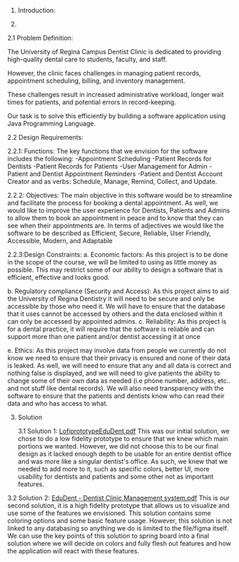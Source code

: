 1. Introduction:

2.
2.1 Problem Definition:

The University of Regina Campus Dentist Clinic is dedicated to providing high-quality dental care to students, faculty, and staff. 

However, the clinic faces challenges in managing patient records, appointment scheduling, billing, and inventory management. 

These challenges result in increased administrative workload, longer wait times for patients, and potential errors in record-keeping. 

Our task is to solve this efficiently by building a software application using Java Programming Language.

2.2 Design Requirements:

2.2.1: Functions: The key functions that we envision for the software includes the following:
-Appointment Scheduling 
-Patient Records for Dentists 
-Patient Records for Patients 
-User Management for Admin 
-Patient and Dentist Appointment Reminders 
-Patient and Dentist Account Creator 
and as verbs: Schedule, Manage, Remind, Collect, and Update.

2.2.2: Objectives:
The main objective in this software would be to streamline and facilitate the process for booking a dental appointment. 
As well, we would like to improve the user experience for Dentists, Patients and Admins to allow them to book an appointment in peace
and to know that they can see when their appointments are. 
In terms of adjectives we would like the software to be described as Efficient, Secure, Reliable, User Friendly, Accessible, Modern, and Adaptable

2.2.3:Design Constraints:
a. Economic factors: As this project is to be done in the scope of the course, we will be limited to using as little money as possible.
This may restrict some of our ability to design a software that is efficient, effective and looks good. 

b. Regulatory compliance (Security and Access): As this project aims to aid the University of Regina Dentistry it will need to be secure and only be accessible by those 
who need it. We will have to ensure that the database that it uses cannot be accessed by others and the data enclosed within it can only be accessed by appointed admins.
c. Reliability: As this project is for a dental practice, it will require that the software is reliable and can support more than one patient and/or dentist accessing it 
at once

e. Ethics: As this project may involve data from people we currently do not know we need to ensure that their privacy is ensured and none of their data is leaked. 
As well, we will need to ensure that any and all data is correct and nothing false is displayed, and we will need to give patients the ability to change some of their own 
data as needed (i.e phone number, address, etc.. and not stuff like dental records). We will also need transparency with the software to ensure that the patients
and dentists know who can read their data and who has access to what.

3. Solution
   
   3.1 Solution 1:
   [LofiprototypeEduDent.pdf](https://github.com/user-attachments/files/16340630/LofiprototypeEduDent.pdf)
   This was our initial solution, we chose to do a low fidelity prototype to ensure that we knew which main portions we wanted. However, we did not choose this to be our final design as it lacked enough depth to be usable for an entire dentist office and was more like a singular dentist's office. As such, we knew that we needed to add more to it, such as specific colors, better UI, more usability for dentists and patients and some other not as important features.

  3.2 Solution 2:
   [EduDent - Dentist Clinic Management system.pdf](https://github.com/user-attachments/files/16340642/EduDent.-.Dentist.Clinic.Management.system.pdf)
      This is our second solution, it is a high fidelity prototype that allows us to visualize and use some of the features we envisioned. This solution contains some coloring options and some basic feature usage. However, this solution is not linked to any databasing so anything we do is limited to the file/figma itself. We can use the key points of this solution to spring board into a final solution where we will decide on colors and fully flesh out features and how the application will react with these features.

   
